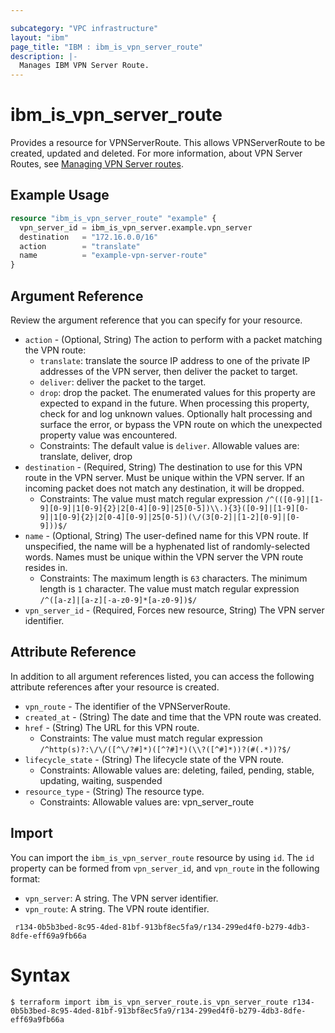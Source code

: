 ```yaml
---

subcategory: "VPC infrastructure"
layout: "ibm"
page_title: "IBM : ibm_is_vpn_server_route"
description: |-
  Manages IBM VPN Server Route.
---
```


# ibm_is_vpn_server_route

Provides a resource for VPNServerRoute. This allows VPNServerRoute to be created, updated and deleted. For more information, about VPN Server Routes, see [Managing VPN Server routes](https://cloud.ibm.com/docs/vpc?topic=vpc-vpn-client-to-site-routes&interface=ui).
## Example Usage

```terraform
resource "ibm_is_vpn_server_route" "example" {
  vpn_server_id = ibm_is_vpn_server.example.vpn_server
  destination   = "172.16.0.0/16"
  action        = "translate"
  name          = "example-vpn-server-route"
}
```

## Argument Reference

Review the argument reference that you can specify for your resource.

- `action` - (Optional, String) The action to perform with a packet matching the VPN route:
  - `translate`: translate the source IP address to one of the private IP addresses of the VPN server, then deliver the packet to target.
  - `deliver`: deliver the packet to the target.
  - `drop`: drop the packet. The enumerated values for this property are expected to expand in the future. 
  When processing this property, check for and log unknown values. Optionally halt processing and surface the error, or bypass the VPN route on which the unexpected property value was encountered.
  - Constraints: The default value is `deliver`. Allowable values are: translate, deliver, drop
- `destination` - (Required, String) The destination to use for this VPN route in the VPN server. Must be unique within the VPN server. If an incoming packet does not match any destination, it will be dropped.
  - Constraints: The value must match regular expression `/^(([0-9]|[1-9][0-9]|1[0-9]{2}|2[0-4][0-9]|25[0-5])\\.){3}([0-9]|[1-9][0-9]|1[0-9]{2}|2[0-4][0-9]|25[0-5])(\/(3[0-2]|[1-2][0-9]|[0-9]))$/`
- `name` - (Optional, String) The user-defined name for this VPN route. If unspecified, the name will be a hyphenated list of randomly-selected words. Names must be unique within the VPN server the VPN route resides in.
  - Constraints: The maximum length is `63` characters. The minimum length is `1` character. The value must match regular expression `/^([a-z]|[a-z][-a-z0-9]*[a-z0-9])$/`
- `vpn_server_id` - (Required, Forces new resource, String) The VPN server identifier.

## Attribute Reference

In addition to all argument references listed, you can access the following attribute references after your resource is created.

- `vpn_route` - The identifier of the VPNServerRoute.
- `created_at` - (String) The date and time that the VPN route was created.
- `href` - (String) The URL for this VPN route.
  - Constraints: The value must match regular expression `/^http(s)?:\/\/([^\/?#]*)([^?#]*)(\\?([^#]*))?(#(.*))?$/`
- `lifecycle_state` - (String) The lifecycle state of the VPN route.
  - Constraints: Allowable values are: deleting, failed, pending, stable, updating, waiting, suspended
- `resource_type` - (String) The resource type.
  - Constraints: Allowable values are: vpn_server_route

## Import

You can import the `ibm_is_vpn_server_route` resource by using `id`.
The `id` property can be formed from `vpn_server_id`, and `vpn_route` in the following format:
- `vpn_server`: A string. The VPN server identifier.
- `vpn_route`: A string. The VPN route identifier.

```
 r134-0b5b3bed-8c95-4ded-81bf-913bf8ec5fa9/r134-299ed4f0-b279-4db3-8dfe-eff69a9fb66a
```

# Syntax
```
$ terraform import ibm_is_vpn_server_route.is_vpn_server_route r134-0b5b3bed-8c95-4ded-81bf-913bf8ec5fa9/r134-299ed4f0-b279-4db3-8dfe-eff69a9fb66a
```
